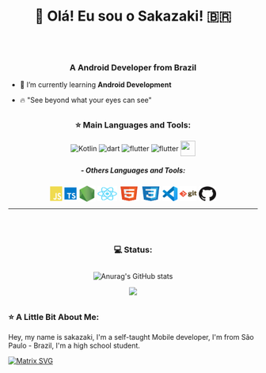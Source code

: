 <h1 align="center"> 👋 Olá! Eu sou o Sakazaki! 🇧🇷</h1>

<br></br>


<h3 align="center">A Android Developer from Brazil</h3>


- 🌱 I’m currently learning **Android Development**

- 🔥 "See beyond what your eyes can see"

##


  <h3 align="center">⭐ Main Languages and Tools:</h3> 
<div align="center">
  <img alt="Kotlin" align="center" width="23px" src="https://resources.jetbrains.com/storage/products/company/brand/logos/Kotlin_icon.png?_gl=1*4ae63t*_ga*NzMyMzA4Mzc0LjE2NDAxMDQ2MDU.*_ga_V0XZL7QHEB*MTY0MTMzNjU4Mi4xLjAuMTY0MTMzNjU4NS4w&_ga=2.156874363.1375218345.1641336584-732308374.1640104605" />
  <img src="https://www.vectorlogo.zone/logos/dartlang/dartlang-icon.svg"alt="dart" align="center" width="25" height="25"/>
  <img src="https://www.vectorlogo.zone/logos/flutterio/flutterio-icon.svg" alt="flutter" align="center" width="30" height="30"/>
  <img src="https://firebase.google.com/downloads/brand-guidelines/PNG/logo-logomark.png?hl=pt-br" alt="flutter" align="center" width="28" height="31"/>
  <img src="https://resources.jetbrains.com/storage/products/company/brand/logos/IntelliJ_IDEA_icon.png?_gl=1*i026*_ga*NzMyMzA4Mzc0LjE2NDAxMDQ2MDU.*_ga_V0XZL7QHEB*MTY0MTMzNjU4Mi4xLjEuMTY0MTMzNjY0NC4w&_ga=2.135009713.1375218345.1641336584-732308374.1640104605" width="30" height="31" align="center" />

  <h5 align="center">- Others Languages and Tools:</h5> 

  <img align="center" alt="Joao-Js" height="30" width="25" src="https://raw.githubusercontent.com/devicons/devicon/master/icons/javascript/javascript-plain.svg"/>
  <img align="center" alt="Rafa-Ts" height="25" width="25" src="https://raw.githubusercontent.com/devicons/devicon/master/icons/typescript/typescript-plain.svg"/>
  <img align="center" alt="Rafa-Js" height="32" width="34" src="https://raw.githubusercontent.com/github/explore/80688e429a7d4ef2fca1e82350fe8e3517d3494d/topics/nodejs/nodejs.png"/>
  <img align="center" alt="Joao-React" height="30" width="40" src="https://raw.githubusercontent.com/devicons/devicon/master/icons/react/react-original.svg"/>
  <img align="center" alt="Joao-HTML" height="30" width="40" src="https://raw.githubusercontent.com/devicons/devicon/master/icons/html5/html5-original.svg"/>
  <img align="center" alt="Joao-CSS" height="30" width="40" src="https://raw.githubusercontent.com/devicons/devicon/master/icons/css3/css3-original.svg"/>
  <img align="center" alt="Visual Studio Code" width="30px" height="30" src="https://raw.githubusercontent.com/github/explore/80688e429a7d4ef2fca1e82350fe8e3517d3494d/topics/visual-studio-code/visual-studio-code.png" />
  <img align="center" alt="Git" width="35px" height="30" src="https://raw.githubusercontent.com/github/explore/80688e429a7d4ef2fca1e82350fe8e3517d3494d/topics/git/git.png" />
  <img align="center" alt="GitHub" width="35px" height="30" src="https://raw.githubusercontent.com/github/explore/78df643247d429f6cc873026c0622819ad797942/topics/github/github.png" />
</div>
  

---

<br></br>
<h3 align="center"> 💻 Status:<h3>
 
 ##
 <div align="center">
  
![Anurag's GitHub stats](https://github-readme-stats.vercel.app/api?username=DevSakazaki&theme=dark&show_icons=true)

<img height="180em" src="https://github-readme-stats.vercel.app/api/top-langs/?username=DevSakazaki&layout=compact&langs_count=7&theme=dark"/>
                                 </div>

##
  
### ⭐ A Little Bit About Me:
  
  <p>
    Hey, my name is sakazaki, I'm a self-taught Mobile developer, I'm from São Paulo - Brazil, I'm a high school student.
  </p>
  
 
[![Matrix SVG](https://raw.githubusercontent.com/rodrigograca31/rodrigograca31/master/matrix.svg)](https://www.youtube.com/watch?v=SDkAGkd4NLc) 

